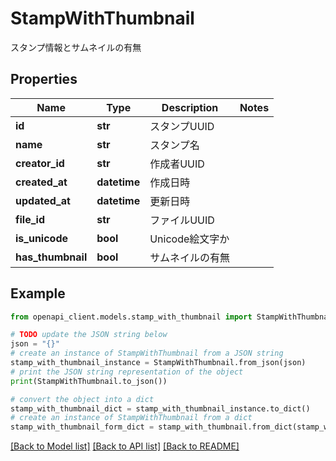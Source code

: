 # StampWithThumbnail

スタンプ情報とサムネイルの有無

## Properties

Name | Type | Description | Notes
------------ | ------------- | ------------- | -------------
**id** | **str** | スタンプUUID | 
**name** | **str** | スタンプ名 | 
**creator_id** | **str** | 作成者UUID | 
**created_at** | **datetime** | 作成日時 | 
**updated_at** | **datetime** | 更新日時 | 
**file_id** | **str** | ファイルUUID | 
**is_unicode** | **bool** | Unicode絵文字か | 
**has_thumbnail** | **bool** | サムネイルの有無 | 

## Example

```python
from openapi_client.models.stamp_with_thumbnail import StampWithThumbnail

# TODO update the JSON string below
json = "{}"
# create an instance of StampWithThumbnail from a JSON string
stamp_with_thumbnail_instance = StampWithThumbnail.from_json(json)
# print the JSON string representation of the object
print(StampWithThumbnail.to_json())

# convert the object into a dict
stamp_with_thumbnail_dict = stamp_with_thumbnail_instance.to_dict()
# create an instance of StampWithThumbnail from a dict
stamp_with_thumbnail_form_dict = stamp_with_thumbnail.from_dict(stamp_with_thumbnail_dict)
```
[[Back to Model list]](../README.md#documentation-for-models) [[Back to API list]](../README.md#documentation-for-api-endpoints) [[Back to README]](../README.md)


